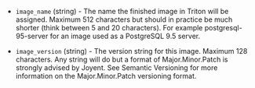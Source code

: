 <!-- Code generated from the comments of the TargetImageConfig struct in builder/triton/target_image_config.go; DO NOT EDIT MANUALLY -->

-   `image_name` (string) - The name the finished image in Triton will be
assigned. Maximum 512 characters but should in practice be much shorter
(think between 5 and 20 characters). For example postgresql-95-server for
an image used as a PostgreSQL 9.5 server.

-   `image_version` (string) - The version string for this image. Maximum 128
characters. Any string will do but a format of Major.Minor.Patch is
strongly advised by Joyent. See Semantic Versioning
for more information on the Major.Minor.Patch versioning format.
